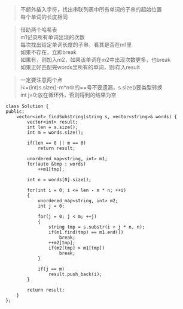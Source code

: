 >不额外插入字符，找出串联列表中所有单词的子串的起始位置   
每个单词的长度相同


>借助两个哈希表   
m1记录所有单词出现的次数   
每次找出给定单词长度的子串，看其是否在m1里   
如果不存在，立即break   
如果有，则加入m2，如果该单词在m2中出现次数更多，也break   
如果正好匹配完words里所有的单词，则i存入result

>一定要注意两个点   
i<=(int)s.size()-m*n中的==号不要遗漏，s.size()要类型转换   
int j=0;放在循环外，否则得到的结果为空


```
class Solution {
public:
    vector<int> findSubstring(string s, vector<string>& words) {
        vector<int> result;
        int len = s.size();
        int m = words.size();

        if(len == 0 || m == 0)
            return result;

        unordered_map<string, int> m1;
        for(auto &tmp : words)
            ++m1[tmp];

        int n = words[0].size();

        for(int i = 0; i <= len - m * n; ++i)
        {
            unordered_map<string, int> m2;
            int j = 0;

            for(j = 0; j < m; ++j)
            {
                string tmp = s.substr(i + j * n, n);
                if(m1.find(tmp) == m1.end())
                    break;
                ++m2[tmp];
                if(m2[tmp] > m1[tmp])
                    break;
            }

            if(j == m)
                result.push_back(i);
        }

        return result;
    }
};
```
